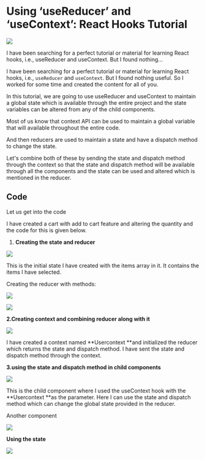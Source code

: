 # Using ‘useReducer’ and ‘useContext’: React Hooks Tutorial
![](https://miro.medium.com/max/1400/1*iYEsSqflJAU8PZIytsGYgw.png)

I have been searching for a perfect tutorial or material for learning React hooks, i.e., useReducer and useContext. But I found nothing…

I have been searching for a perfect tutorial or material for learning React hooks, i.e., `useReducer` and `useContext`. But I found nothing useful. So I worked for some time and created the content for all of you.

In this tutorial, we are going to use useReducer and useContext to maintain a global state which is available through the entire project and the state variables can be altered from any of the child components.

Most of us know that context API can be used to maintain a global variable that will available throughout the entire code.

And then reducers are used to maintain a state and have a dispatch method to change the state.

Let's combine both of these by sending the state and dispatch method through the context so that the state and dispatch method will be available through all the components and the state can be used and altered which is mentioned in the reducer.

## Code

Let us get into the code

I have created a cart with add to cart feature and altering the quantity and the code for this is given below.

1. **Creating the state and reducer**

![](https://cdn-images-1.medium.com/max/2000/1*EcOFe-vaSt3jzFwOBleZyA.png)

This is the initial state I have created with the items array in it. It contains the items I have selected.

Creating the reducer with methods:

![](https://cdn-images-1.medium.com/max/2096/1*BVd7OMfQCTnQN-S96BYhCw.png)

![](https://cdn-images-1.medium.com/max/2000/1*XcZ3YGVw3vChrymax5IJuw.png)

**2.Creating context and combining reducer along with it**

![](https://cdn-images-1.medium.com/max/2000/1*mHL3QA_5aMG_i9G2nuTDKw.png)

I have created a context named **Usercontext **and initialized the reducer which returns the state and dispatch method. I have sent the state and dispatch method through the context.

**3.using the state and dispatch method in child components**

![](https://cdn-images-1.medium.com/max/2000/1*lWXcMvDDXzbKfjoNTId1FA.png)

This is the child component where I used the useContext hook with the **Usercontext **as the parameter. Here I can use the state and dispatch method which can change the global state provided in the reducer.

Another component

![](https://cdn-images-1.medium.com/max/2000/1*Jm5-rnFkTdrOMBm12sOrXA.png)

**Using the state**

![](https://cdn-images-1.medium.com/max/2382/1*eKcFSGBE3_3uik7UoROjUA.png)


